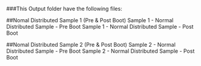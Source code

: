 ###This Output folder have the following files:

##Nomal Distributed Sample 1 (Pre & Post Boot)
Sample 1 - Normal Distributed Sample - Pre Boot
Sample 1 - Normal Distributed Sample - Post Boot

##Nomal Distributed Sample 2 (Pre & Post Boot)
Sample 2 - Normal Distributed Sample - Pre Boot
Sample 2 - Normal Distributed Sample - Post Boot
